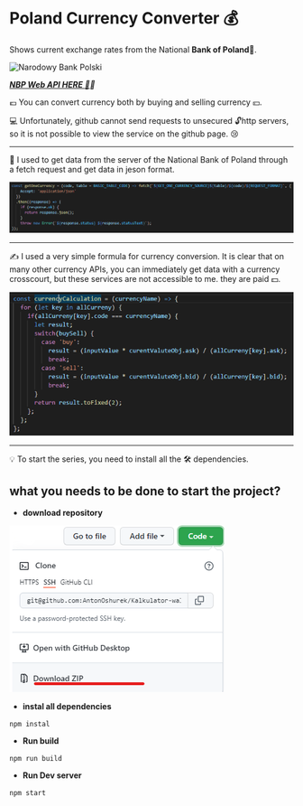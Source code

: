 # Poland Currency Converter :moneybag:
Shows current exchange rates from the National **Bank of Poland**:bank:.

![Narodowy Bank Polski](https://www.nbp.pl/graph/logo/logo-nbp-w3.jpg)

***[NBP Web API HERE :muscle:](http://api.nbp.pl/):bank:***

:euro: You can convert currency both by buying and selling currency :yen:.

:computer: Unfortunately, github cannot send requests to unsecured :unlock:http servers, so it is not possible to view the service on the github page. :cry:

***

:vulcan_salute: I used to get data from the server of the National Bank of Poland through a fetch request and get data in jeson format.

![download repository](./images-for-readme/api.png)

***

:writing_hand: I used a very simple formula for currency conversion. It is clear that on many other currency APIs, you can immediately get data with a currency crosscourt, but these services are not accessible to me. they are paid :dollar:.

![download repository](./images-for-readme/formula.png)

***

:bulb: To start the series, you need to install all the :hammer_and_wrench: dependencies.

## what you needs to be done to start the project?

* **download repository**

![download repository](./images-for-readme/download.png)

* **instal all dependencies**

```
npm instal
```

* **Run build**

```
npm run build
```

* **Run Dev server**

```
npm start
```
